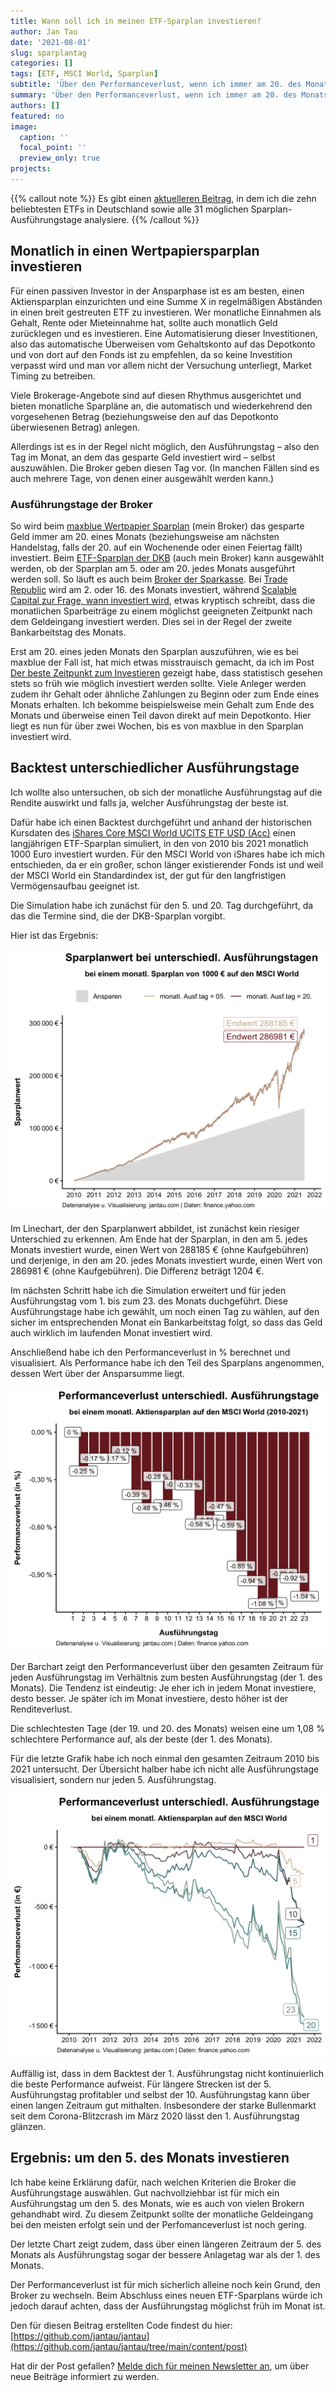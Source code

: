 ```yaml
---
title: Wann soll ich in meinen ETF-Sparplan investieren?
author: Jan Tau
date: '2021-08-01'
slug: sparplantag
categories: []
tags: [ETF, MSCI World, Sparplan]
subtitle: 'Über den Performanceverlust, wenn ich immer am 20. des Monats investiere'
summary: 'Über den Performanceverlust, wenn ich immer am 20. des Monats investiere'
authors: []
featured: no
image:
  caption: ''
  focal_point: ''
  preview_only: true
projects:
---
```


{{% callout note %}}
Es gibt einen [aktuelleren Beitrag](/post/sparplantag-reloaded), in dem ich die zehn beliebtesten ETFs in Deutschland sowie alle 31 möglichen Sparplan-Ausführungstage analysiere.
{{% /callout %}}

## Monatlich in einen Wertpapiersparplan investieren

Für einen passiven Investor in der Ansparphase ist es am besten, einen Aktiensparplan einzurichten und eine Summe X in regelmäßigen Abständen in einen breit gestreuten ETF zu investieren. Wer monatliche Einnahmen als Gehalt, Rente oder Mieteinnahme hat, sollte auch monatlich Geld zurücklegen und es investieren. Eine Automatisierung dieser Investitionen, also das automatische Überweisen vom Gehaltskonto auf das Depotkonto und von dort auf den Fonds ist zu empfehlen, da so keine Investition verpasst wird und man vor allem nicht der Versuchung unterliegt, Market Timing zu betreiben.

Viele Brokerage-Angebote sind auf diesen Rhythmus ausgerichtet und bieten monatliche Sparpläne an, die automatisch und wiederkehrend den vorgesehenen Betrag (beziehungsweise den auf das Depotkonto überwiesenen Betrag) anlegen.

Allerdings ist es in der Regel nicht möglich, den Ausführungstag – also den Tag im Monat, an dem das gesparte Geld investiert wird – selbst auszuwählen. Die Broker geben diesen Tag vor. (In manchen Fällen sind es auch mehrere Tage, von denen einer ausgewählt werden kann.)

### Ausführungstage der Broker

So wird beim [maxblue Wertpapier Sparplan](https://www.maxblue.de/geldanlage/geld-anlegen/wertpapiersparplan.html) (mein Broker) das gesparte Geld immer am 20. eines Monats (beziehungsweise am nächsten Handelstag, falls der 20. auf ein Wochenende oder einen Feiertag fällt) investiert. Beim [ETF-Sparplan der DKB](https://www.dkb.de/privatkunden/wertpapiersparen/etfs/) (auch mein Broker) kann ausgewählt werden, ob der Sparplan am 5. oder am 20. jedes Monats ausgeführt werden soll. So läuft es auch beim [Broker der Sparkasse](https://www.sbroker.de/handel/sparplaene/aktien-sparplan.html). Bei [Trade Republic](https://support.traderepublic.com/de-de/183-Aktien_Sparpl%C3%A4ne-erkl%C3%A4rt) wird am 2. oder 16. des Monats investiert, während [Scalable Capital zur Frage, wann investiert wird](https://de.scalable.capital/trading-faq), etwas kryptisch schreibt, dass die monatlichen Sparbeiträge zu einem möglichst geeigneten Zeitpunkt nach dem Geldeingang investiert werden. Dies sei in der Regel der zweite Bankarbeitstag des Monats.  

Erst am 20. eines jeden Monats den Sparplan auszuführen, wie es bei maxblue der Fall ist, hat mich etwas misstrauisch gemacht, da ich im Post [Der beste Zeitpunkt zum Investieren](https://www.jantau.com/post/der-beste-zeitpunkt/) gezeigt habe, dass statistisch gesehen stets so früh wie möglich investiert werden sollte. Viele Anleger werden zudem ihr Gehalt oder ähnliche Zahlungen zu Beginn oder zum Ende eines Monats erhalten. Ich bekomme beispielsweise mein Gehalt zum Ende des Monats und überweise einen Teil davon direkt auf mein Depotkonto. Hier liegt es nun für über zwei Wochen, bis es von maxblue in den Sparplan investiert wird.

## Backtest unterschiedlicher Ausführungstage

Ich wollte also untersuchen, ob sich der monatliche Ausführungstag auf die Rendite auswirkt und falls ja, welcher Ausführungstag der beste ist. 

Dafür habe ich einen Backtest durchgeführt und anhand der historischen Kursdaten des [iShares Core MSCI World UCITS ETF USD (Acc)](https://www.justetf.com/en/etf-profile.html?isin=IE00B4L5Y983#overview) einen langjährigen ETF-Sparplan simuliert, in den von 2010 bis 2021 monatlich 1000 Euro investiert wurden. Für den MSCI World von iShares habe ich mich entschieden, da er ein großer, schon länger existierender Fonds ist und weil der MSCI World ein Standardindex ist, der gut für den langfristigen Vermögensaufbau geeignet ist.

Die Simulation habe ich zunächst für den 5. und 20. Tag durchgeführt, da das die Termine sind, die der DKB-Sparplan vorgibt. 

Hier ist das Ergebnis:

![](linechart_anlagetag.png)

Im Linechart, der den Sparplanwert abbildet, ist zunächst kein riesiger Unterschied zu erkennen. Am Ende hat der Sparplan, in den am 5. jedes Monats investiert wurde, einen Wert von 288185 € (ohne Kaufgebühren) und derjenige, in den am 20. jedes Monats investiert wurde, einen Wert von 286981 € (ohne Kaufgebühren). Die Differenz beträgt 1204 €. 

Im nächsten Schritt habe ich die Simulation erweitert und für jeden Ausführungstag vom 1. bis zum 23. des Monats duchgeführt. Diese Ausführungstage habe ich gewählt, um noch einen Tag zu wählen, auf den sicher im entsprechenden Monat ein Bankarbeitstag folgt, so dass das Geld auch wirklich im laufenden Monat investiert wird.

Anschließend habe ich den Performanceverlust in % berechnet und visualisiert. Als Performance habe ich den Teil des Sparplans angenommen, dessen Wert über der Ansparsumme liegt.

![](barchart_anlagetag_performance_verlust.png)

Der Barchart zeigt den Performanceverlust über den gesamten Zeitraum für jeden Ausführungstag im Verhältnis zum besten Ausführungstag (der 1. des Monats). Die Tendenz ist eindeutig: Je eher ich in jedem Monat investiere, desto besser. Je später ich im Monat investiere, desto höher ist der Renditeverlust.

Die schlechtesten Tage (der 19. und 20. des Monats) weisen eine um 1,08 % schlechtere Performance auf, als der beste (der 1. des Monats). 

Für die letzte Grafik habe ich noch einmal den gesamten Zeitraum 2010 bis 2021 untersucht.
Der Übersicht halber habe ich nicht alle Ausführungstage visualisiert, sondern nur jeden 5. Ausführungstag.

![](linechart_20_Jahre_anlagetag.png)

Auffällig ist, dass in dem Backtest der 1. Ausführungstag nicht kontinuierlich die beste Performance aufweist. Für längere Strecken ist der 5. Ausführungstag profitabler und selbst der 10. Ausführungstag kann über einen langen Zeitraum gut mithalten. Insbesondere der starke Bullenmarkt seit dem Corona-Blitzcrash im März 2020 lässt den 1. Ausführungstag glänzen.

## Ergebnis: um den 5. des Monats investieren 

Ich habe keine Erklärung dafür, nach welchen Kriterien die Broker die Ausführungstage auswählen. Gut nachvollziehbar ist für mich ein Ausführungstag um den 5. des Monats, wie es auch von vielen Brokern gehandhabt wird. Zu diesem Zeitpunkt sollte der monatliche Geldeingang bei den meisten erfolgt sein und der Perfomanceverlust ist noch gering.

Der letzte Chart zeigt zudem, dass über einen längeren Zeitraum der 5. des Monats als Ausführungstag sogar der bessere Anlagetag war als der 1. des Monats.

Der Performanceverlust ist für mich sicherlich alleine noch kein Grund, den Broker zu wechseln. Beim Abschluss eines neuen ETF-Sparplans würde ich jedoch darauf achten, dass der  Ausführungstag möglichst früh im Monat ist.

Den für diesen Beitrag erstellten Code findest du hier: [https://github.com/jantau/jantau](https://github.com/jantau/jantau/tree/main/content/post)

Hat dir der Post gefallen? [Melde dich für meinen Newsletter an](https://tinyletter.com/jantau), um über neue Beiträge informiert zu werden.